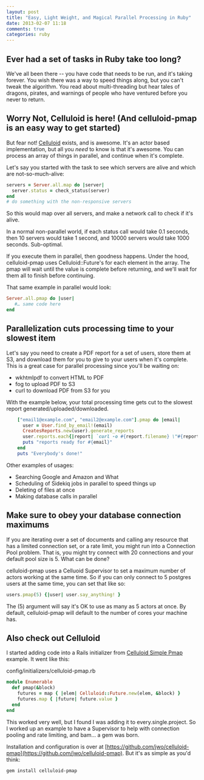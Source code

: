 ```yaml
---
layout: post
title: "Easy, Light Weight, and Magical Parallel Processing in Ruby"
date: 2013-02-07 11:18
comments: true
categories: ruby
---
```


Ever had a set of tasks in Ruby take too long?
------------------------------

We've all been there -- you have code that needs to be run, and it's taking forever. You wish there was a way to speed things along, but you can't tweak the algorithm. You read about multi-threading but hear tales of dragons, pirates, and warnings of people who have ventured before you never to return.

Worry Not, Celluloid is here! (And celluloid-pmap is an easy way to get started)
------------------------------
But fear not! [Celluloid](http://celluloid.io) exists, and is awesome. It's an actor based implementation, but all you _need_ to know is that it's awesome. You can process an array of things in parallel, and continue when it's complete.

<!-- more -->

Let's say you started with the task to see which servers are alive and which are not-so-much-alive:

```ruby
servers = Server.all.map do |server|
  server.status = check_status(server) 
end
# do something with the non-responsive servers
```

So this would map over all servers, and make a network call to check if it's alive.

In a normal non-parallel world, if each status call would take 0.1 seconds, then 10 servers would take 1 second, and 10000 servers would take 1000 seconds. Sub-optimal.

If you execute them in parallel, then goodness happens. Under the hood, celluloid-pmap uses Celluloid::Future's for each element in the array. The pmap will wait until the value is complete before returning, and we'll wait for them all to finish before continuing.

That same example in parallel would look:

```ruby
Server.all.pmap do |user|
   #… same code here
end
```

Parallelization cuts processing time to your slowest item
-------------------------

Let's say you need to create a PDF report for a set of users, store them at S3, and download them for you to give to your users when it's complete. This is a great case for parallel processing since you'll be waiting on:

* wkhtmlpdf to convert HTML to PDF
* fog to upload PDF to S3
* curl to download PDF from S3 for you

With the example below, your total processing time gets cut to the slowest report generated/uploaded/downloaded.

```ruby
    ["email1@example.com", "email2@example.com"].pmap do |email|
      user = User.find_by_email!(email)
      CreatesReports.new(user).generate_reports
      user.reports.each{|report| `curl -o #{report.filename} \"#{report.pdf.url}\"`}
      puts "reports ready for #{email}"
    end
    puts "Everybody's done!"
```

Other examples of usages:

* Searching Google and Amazon and What
* Scheduling of Sidekiq jobs in parallel to speed things up
* Deleting of files at once
* Making database calls in parallel

Make sure to obey your database connection maximums
-------------

If you are iterating over a set of documents and calling any resource that has a limited connection set, or a rate limit, you might run into a Connection Pool problem. That is, you might try connect with 20 connections and your default pool size is 5. What can be done?

celluloid-pmap uses a Celluoid Supervisor to set a maximum number of actors working at the same time. So if you can only connect to 5 postgres users at the same time, you can set that like so:

```ruby
users.pmap(5) {|user| user.say_anything! }
```

The (5) argument will say it's OK to use as many as 5 actors at once. By default, celluloid-pmap will default to the number of cores your machine has.

Also check out Celluloid
-----------------------

I started adding code into a Rails initializer from [Celluloid Simple Pmap](https://github.com/celluloid/celluloid/blob/master/examples/simple_pmap.rb) example. It went like this:

config/initializers/celluloid-pmap.rb

```ruby
module Enumerable
  def pmap(&block)
    futures = map { |elem| Celluloid::Future.new(elem, &block) }
    futures.map { |future| future.value }
  end
end
```

This worked very well, but I found I was adding it to every.single.project. So I worked up an example to have a Supervisor to help with connection pooling and rate limiting, and bam… a gem was born.



Installation and configuration is over at [https://github.com/jwo/celluloid-pmap](https://github.com/jwo/celluloid-pmap). But it's as simple as you'd think:

```
gem install celluloid-pmap
```
